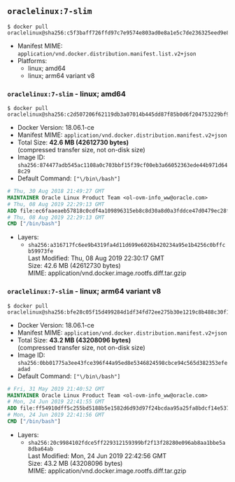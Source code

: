 ## `oraclelinux:7-slim`

```console
$ docker pull oraclelinux@sha256:c5f3baff726ffd97c7e9574e803ad0e8a1e5c7de236325eed9e87f853a746e90
```

-	Manifest MIME: `application/vnd.docker.distribution.manifest.list.v2+json`
-	Platforms:
	-	linux; amd64
	-	linux; arm64 variant v8

### `oraclelinux:7-slim` - linux; amd64

```console
$ docker pull oraclelinux@sha256:c2d507206f62119db3a07014b445dd87f85b0d6f204753229bf9b72f82ac9385
```

-	Docker Version: 18.06.1-ce
-	Manifest MIME: `application/vnd.docker.distribution.manifest.v2+json`
-	Total Size: **42.6 MB (42612730 bytes)**  
	(compressed transfer size, not on-disk size)
-	Image ID: `sha256:874477adb545ac1108a0c703bbf15f39cf00eb3a66052363ede44b971d648c29`
-	Default Command: `["\/bin\/bash"]`

```dockerfile
# Thu, 30 Aug 2018 21:49:27 GMT
MAINTAINER Oracle Linux Product Team <ol-ovm-info_ww@oracle.com>
# Thu, 08 Aug 2019 22:29:13 GMT
ADD file:ec6faaeaeb57818c0cdf4a109896315eb8c8d30a8d0a3fddce47d0479ec28fcf in / 
# Thu, 08 Aug 2019 22:29:13 GMT
CMD ["/bin/bash"]
```

-	Layers:
	-	`sha256:a316717fc6ee9b4319fa4d11d699e6026b420234a95e1b4256c0bffcb59973fe`  
		Last Modified: Thu, 08 Aug 2019 22:30:17 GMT  
		Size: 42.6 MB (42612730 bytes)  
		MIME: application/vnd.docker.image.rootfs.diff.tar.gzip

### `oraclelinux:7-slim` - linux; arm64 variant v8

```console
$ docker pull oraclelinux@sha256:bfe28c05f15d499284d1df34fd72ee275b30e1219c8b488c30f13adc358c86ed
```

-	Docker Version: 18.06.1-ce
-	Manifest MIME: `application/vnd.docker.distribution.manifest.v2+json`
-	Total Size: **43.2 MB (43208096 bytes)**  
	(compressed transfer size, not on-disk size)
-	Image ID: `sha256:0bb01775a3ee43fce396f44a95ed8e5346824598cbce94c565d382353efeadad`
-	Default Command: `["\/bin\/bash"]`

```dockerfile
# Fri, 31 May 2019 21:40:52 GMT
MAINTAINER Oracle Linux Product Team <ol-ovm-info_ww@oracle.com>
# Mon, 24 Jun 2019 22:41:55 GMT
ADD file:ff54910dff5c255bd5188b5e1582d6d93d97f24bcdaa95a25fa8bdcf14e53748 in / 
# Mon, 24 Jun 2019 22:41:56 GMT
CMD ["/bin/bash"]
```

-	Layers:
	-	`sha256:20c9984102fdce5ff229312159399bf2f13f28280e096ab8aa1bbe5a8dba64ab`  
		Last Modified: Mon, 24 Jun 2019 22:42:56 GMT  
		Size: 43.2 MB (43208096 bytes)  
		MIME: application/vnd.docker.image.rootfs.diff.tar.gzip
